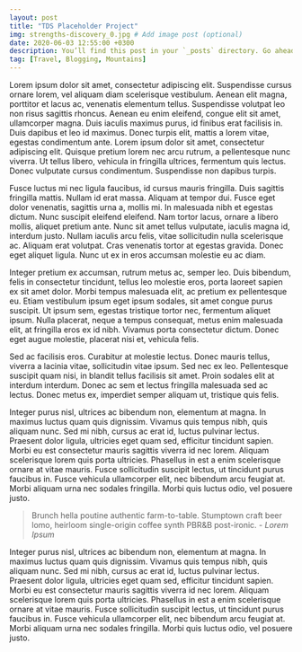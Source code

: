 ```yaml
---
layout: post
title: "TDS Placeholder Project"
img: strengths-discovery_0.jpg # Add image post (optional)
date: 2020-06-03 12:55:00 +0300
description: You’ll find this post in your `_posts` directory. Go ahead and edit it and re-build the site to see your changes. # Add post description (optional)
tag: [Travel, Blogging, Mountains]
---
```


Lorem ipsum dolor sit amet, consectetur adipiscing elit. Suspendisse cursus ornare lorem, vel aliquam diam scelerisque vestibulum. Aenean elit magna, porttitor et lacus ac, venenatis elementum tellus. Suspendisse volutpat leo non risus sagittis rhoncus. Aenean eu enim eleifend, congue elit sit amet, ullamcorper magna. Duis iaculis maximus purus, id finibus erat facilisis in. Duis dapibus et leo id maximus. Donec turpis elit, mattis a lorem vitae, egestas condimentum ante. Lorem ipsum dolor sit amet, consectetur adipiscing elit. Quisque pretium lorem nec arcu rutrum, a pellentesque nunc viverra. Ut tellus libero, vehicula in fringilla ultrices, fermentum quis lectus. Donec vulputate cursus condimentum. Suspendisse non dapibus turpis.

Fusce luctus mi nec ligula faucibus, id cursus mauris fringilla. Duis sagittis fringilla mattis. Nullam id erat massa. Aliquam at tempor dui. Fusce eget dolor venenatis, sagittis urna a, mollis mi. In malesuada nibh et egestas dictum. Nunc suscipit eleifend eleifend. Nam tortor lacus, ornare a libero mollis, aliquet pretium ante. Nunc sit amet tellus vulputate, iaculis magna id, interdum justo. Nullam iaculis arcu felis, vitae sollicitudin nulla scelerisque ac. Aliquam erat volutpat. Cras venenatis tortor at egestas gravida. Donec eget aliquet ligula. Nunc ut ex in eros accumsan molestie eu ac diam.

Integer pretium ex accumsan, rutrum metus ac, semper leo. Duis bibendum, felis in consectetur tincidunt, tellus leo molestie eros, porta laoreet sapien ex sit amet dolor. Morbi tempus malesuada elit, ac pretium ex pellentesque eu. Etiam vestibulum ipsum eget ipsum sodales, sit amet congue purus suscipit. Ut ipsum sem, egestas tristique tortor nec, fermentum aliquet ipsum. Nulla placerat, neque a tempus consequat, metus enim malesuada elit, at fringilla eros ex id nibh. Vivamus porta consectetur dictum. Donec eget augue molestie, placerat nisi et, vehicula felis.

Sed ac facilisis eros. Curabitur at molestie lectus. Donec mauris tellus, viverra a lacinia vitae, sollicitudin vitae ipsum. Sed nec ex leo. Pellentesque suscipit quam nisi, in blandit tellus facilisis sit amet. Proin sodales elit at interdum interdum. Donec ac sem et lectus fringilla malesuada sed ac lectus. Donec metus ex, imperdiet semper aliquam ut, tristique quis felis.

Integer purus nisl, ultrices ac bibendum non, elementum at magna. In maximus luctus quam quis dignissim. Vivamus quis tempus nibh, quis aliquam nunc. Sed mi nibh, cursus ac erat id, luctus pulvinar lectus. Praesent dolor ligula, ultricies eget quam sed, efficitur tincidunt sapien. Morbi eu est consectetur mauris sagittis viverra id nec lorem. Aliquam scelerisque lorem quis porta ultricies. Phasellus in est a enim scelerisque ornare at vitae mauris. Fusce sollicitudin suscipit lectus, ut tincidunt purus faucibus in. Fusce vehicula ullamcorper elit, nec bibendum arcu feugiat at. Morbi aliquam urna nec sodales fringilla. Morbi quis luctus odio, vel posuere justo.

> Brunch hella poutine authentic farm-to-table. Stumptown craft beer lomo, heirloom single-origin coffee synth PBR&B post-ironic. <cite>- Lorem Ipsum</cite>

Integer purus nisl, ultrices ac bibendum non, elementum at magna. In maximus luctus quam quis dignissim. Vivamus quis tempus nibh, quis aliquam nunc. Sed mi nibh, cursus ac erat id, luctus pulvinar lectus. Praesent dolor ligula, ultricies eget quam sed, efficitur tincidunt sapien. Morbi eu est consectetur mauris sagittis viverra id nec lorem. Aliquam scelerisque lorem quis porta ultricies. Phasellus in est a enim scelerisque ornare at vitae mauris. Fusce sollicitudin suscipit lectus, ut tincidunt purus faucibus in. Fusce vehicula ullamcorper elit, nec bibendum arcu feugiat at. Morbi aliquam urna nec sodales fringilla. Morbi quis luctus odio, vel posuere justo.
